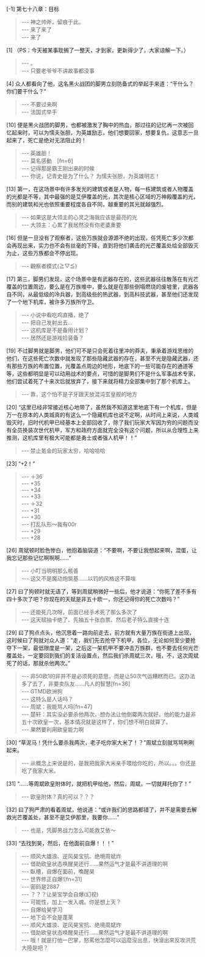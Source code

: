 
[-1] 第七十八章：目标
>--- 神之帅斧，留痕于此。<br>
>--- 来了来了<br>
>--- 来了<br>

[1] （PS：今天被某事耽搁了一整天，才到家，更新得少了，大家谅解一下。）
>--- 。<br>
>--- 只要老爷爷不讲故事都没事<br>

[4] 众人都看向了他，这名黑火战团的脚男立刻防备式的举起手来道：“干什么？你们要干什么？”
>--- 不要过来啊<br>
>--- 法国式举手<br>

[10] 便是黑火战团的脚男，也都被激发了胸中的热血，那过往的记忆再一次被回忆起来时，可以为懦夫张胆，为英雄励志，他们想要回家，想要复仇，这意志一旦起来了，死亡是绝对无法阻止的！
>--- 英雄胆！<br>
>--- 莫名感動　[fn=6]<br>
>--- 记得那是霸王刚出来的时候<br>
>--- 你说，记青史是为了什么？
为懦夫张胆，为英雄明志！<br>

[13] 第一，在这场景中有许多发光的建筑或者是人物，每一栋建筑或者人物覆盖的光都是不等，其中最强的是艾伊覆盖的光，其次是核心区域的万神殿覆盖的光，而别的建筑和光也依照重要程度各自不同，越重要的其光就越强烈。
>--- 如果这是大领主的心灵之海我应该是最亮的光<br>
>--- 大领主：心累了我居然没有你老婆重要<br>

[16] 但是一旦没有了观察者，这些万族就会源源不绝的出现，任凭死亡多少次都会再现出来，实力也不会有丝毫的下降，直到将他们袭击的光芒覆盖处给全部毁灭为止，这些万族都会不停出现。
>--- 觀察者模式(≧▽≦)<br>

[17] 第三，脚男们发现，这个场景中是有武器存在的，这些武器往往散落在有光芒覆盖的位置周边，要么是在万族堆中，要么就是在那些倒塌燃烧的废墟里，武器各自不同，从最低级的冷兵器，到高级些的热武器，到高科技武器，甚至他们还发现了一个地下机库，被许多万族所守卫。
>--- 小说中看吃鸡直播，绝了<br>
>--- 把自己发射出去…<br>
>--- 这机库是不是备用计划？<br>
>--- 居然还是游戏捡装备？<br>

[19] 不过脚男就是脚男，他们可不是只会死着往里冲的莽夫，秉承着游戏思维的他们，在这些死亡次数中就发现了那些隐藏武器的存在，甚至不光是隐藏武器，还有那些万族的布置位置，光覆盖点周边的地形，地底下的一些可能存在的通道等等，这些都明显是可以动用战术的要点，可惜的是脚男们不是什么军事战术专家，他们尝试着死了十来次后就放弃了，接下来就将精力全部集中到了那个机库上。
>--- 靠，这个怕不是子牙跟天放混沌玄皇舰的地方<br>

[20] “这里已经非常接近核心地带了，虽然我不知道这里地底下有一个机库，但是万一在原本的人类城真的有这么一个隐藏机库也说不定啊，从时间上来说，人类城毁灭时，旧时代机甲已经基本上全部回收了，除了我们玩家大军因为穷的问题而没有全员换装次世代机甲，军方和政府方面就完全没有这个问题，所以从合理性上来推测，这机库里有极大可能都是勇士或者强人机甲！！”
>--- 禁止氪金的玩家太穷，哈哈哈哈<br>

[23] “+2！”
>--- ＋36<br>
>--- +35<br>
>--- +34<br>
>--- +33<br>
>--- ＋32<br>
>--- +31<br>
>--- +30<br>
>--- 打乱队形～我有00r<br>
>--- +29<br>
>--- +28<br>

[26] 周斌顿时脸色惨白，他抱着脑袋道：“不要啊，不要让我想起来啊，混蛋，让我忘记那些记忆啊啊啊……”
>--- 小叮当明明那么核善<br>
>--- 这又不是魔动炮筑基……以钧的风格这不算啥<br>

[27] 曰了狗顿时就无语了，等到周斌稍微好一些后，他才说道：“你死了差不多有四十多次了吧？你现在的天赋是非五十欧一，你还记得你的死亡次数吗？”
>--- 还能死几次呀，前面已经手术死了那么多次了<br>
>--- 这天赋抽卡绝了、先抽五十张白票、然后老子特么直接十连<br>

[29] 曰了狗点点头，他沉思着一路向前走去，前方就有大量万族在街道上出现，这时候曰了狗就对众人道：”走，我们先去抢夺下机甲，各位，无论如何至少要抢夺下一架，最低限度是一架，之后这一架机甲不要冲击万族群，也不要去任何光芒覆盖处，一定要回到我们的复活设置点，然后我们杀周斌三次，哦，不，这次周斌死了的话，那就杀他两次。”
>--- 非50欧1的非并不是必须死的意思，而是让50次气运糟糕而已。这办法多了去了，非要卖队友……凡人的智慧[fn=36]<br>
>--- GTMD欧洲狗<br>
>--- 这特么是人话吗？<br>
>--- 周斌：我能骂人吗[fn=47]<br>
>--- 楚轩：其实没必要杀他两次，想办法让他倒霉两次就好。他的能力是非五十次欧皇一次，基本情况就是这样了，你们想不明白就算了。<br>
>--- 果然要利用欧皇能力啊<br>

[30] “草泥马！凭什么要杀我两次，老子吃你家大米了！？”周斌立刻就骂骂咧咧起来。
>--- 从概念上来说是的，是我把我家大米亲手喂给你吃的，所以。。。你还是吃了我家大米。<br>

[31] “……等周斌欧皇附体时，就把机甲给他，然后，周斌，一切就拜托你了！”
>--- 欧皇附体？真的可以？？？<br>

[32] 曰了狗严肃的看着周斌，他说道：“或许我们的思路都错了，并不是需要去解救光芒覆盖处，甚至不是艾伊那里，我要你……”
>--- 也是，凭脚男战力怎么可能救艾依～<br>

[33] “去找到昊，然后，在他面前自爆！！！”
>--- 顺风大雄浪、逆风昊宝抗、绝境周斌炸<br>
>--- 借助欧皇状态唤醒昊还行……果然运气才是最不讲道理的啊<br>
>--- 臥槽，自爆在面前，喚醒昊<br>
>--- 世界修正自爆![fn=31]<br>
>--- 密码是2887<br>
>--- ？？？让昊宝学会自爆(幻视)<br>
>--- 可能性，加上一发入魂。你是想上天？<br>
>--- 自爆给昊学习<br>
>--- 地下会不会是蓬莱<br>
>--- 顺风大雄浪、逆风昊宝抗、绝境周斌炸<br>
>--- 借助欧皇状态唤醒昊还行……果然运气才是最不讲道理的啊<br>
>--- 哦！就是打他一巴掌，怒罵他怎麼可以這麼沒出息，快滾出來反攻洪荒大陸是吧？<br>
